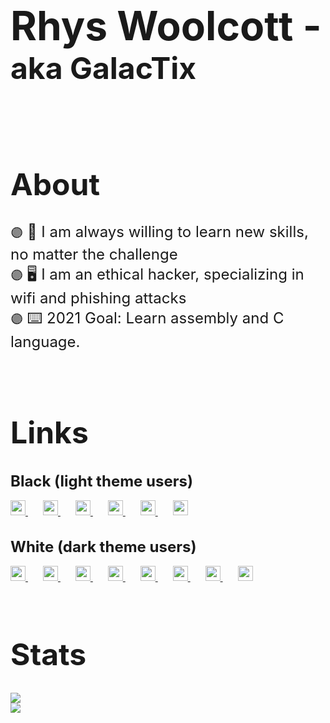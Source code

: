 <!-- Title -->
<h1 style="font-size: 4rem; font-weight: bold;">Rhys Woolcott - <span style="font-size: 3rem;">aka GalacTix</span></h1>
<br />

<!-- About -->
<h1 style="font-size: 3rem; font-weight: bold;">About</h1>
<span style="font-size: 1.5rem">
<!-- Text block start -->
<span style="font-size: 1.25rem">🟣</span>
<!-- Text Goes below this line -->
📖 I am always willing to learn new skills, no matter the challenge
<br />
<!-- Text block end -->
<!-- Text block start -->
<span style="font-size: 1.25rem">🟣</span>
<!-- Text Goes below this line -->
🖥️ I am an ethical hacker, specializing in wifi and phishing attacks
<br />
<!-- Text block end -->
<!-- Text block start -->
<span style="font-size: 1.25rem">🟣</span>
<!-- Text Goes below this line -->
⌨️ 2021 Goal: Learn assembly and C language.
<br />
<!-- Text block end -->
</span>

<br />
<br />

<!-- Links -->
<h1 style="font-size: 3rem; font-weight: bold;">Links</h1>
<h1 style="font-size: 1.5rem; font-weight: bold;">Black (light theme users)</h1>
<a style="margin-right: 24px" href="https://github.com/Rhys-Woolcott/">
<img src="https://image.flaticon.com/icons/png/512/2111/2111432.png" width="24px" />
</a>
<a style="margin-right: 24px" href="https://www.linkedin.com/in/rhys-woolcott-72490a1b7/">
<img src="https://image.flaticon.com/icons/png/512/2111/2111532.png" width="24px" />
</a>
<a style="margin-right: 24px" href="https://dsc.bio/floofyboi">
<img src="https://image.flaticon.com/icons/png/512/2111/2111363.png" width="24px" />
</a>
<a style="margin-right: 24px" href="https://twitter.com/GALACTIX__">
<img src="https://image.flaticon.com/icons/png/512/733/733635.png" width="24px" />
</a>
<a style="margin-right: 24px" href="https://instagram.com/galactix.xyz/">
<img src="https://image.flaticon.com/icons/png/512/733/733614.png" width="24px" />
</a>
<a style="margin-right: 24px" href="https://galactix.xyz/">
<img src="https://image.flaticon.com/icons/png/512/2301/2301129.png" width="24px" />
</a>
<h1 style="font-size: 1.5rem; font-weight: bold;">White (dark theme users)</h1>
<a style="margin-right: 24px" href="https://github.com/Rhys-Woolcott/">
<img src="./images/github.png" width="24px" />
</a>
<a style="margin-right: 24px" href="https://www.linkedin.com/in/rhys-woolcott-72490a1b7/">
<img src="./images/linkedin.png" width="24px" />
</a>
<a style="margin-right: 24px" href="https://dsc.bio/floofyboi">
<img src="./images/discord.png" width="24px" />
</a>
<a style="margin-right: 24px" href="https://twitter.com/GALACTIX__">
<img src="./images/twitter.png" width="24px" />
</a>
<a style="margin-right: 24px" href="https://instagram.com/galactix.xyz/">
<img src="./images/instagram.png" width="24px" />
</a>
<a style="margin-right: 24px" href="https://galactix.xyz/">
<img src="./images/globe.png" width="24px" />
</a>
<a style="margin-right: 24px" href="mailto:rhyswoolcott@gmail.com">
<img src="./images/email.png" width="24px" />
</a>
<a style="margin-right: 24px" href="call:+4407494935382">
<img src="./images/call.png" width="24px" />
</a>

<br />
<br />

<!-- Stats -->
<h1 style="font-size: 3rem; font-weight: bold;">Stats</h1>
<!-- Github-Stats -->
<img src="https://github-readme-stats.vercel.app/api?username=Rhys-Woolcott&count_private=true&show_icons=true" />
<br />
<!-- Languages -->
<img src="https://github-readme-stats.vercel.app/api/top-langs/?username=Rhys-Woolcott&count_private=true&layout=compact" />

<!--
 * Links
 ! Not working
 -->

[website]: https://galactix.xyz/
[instagram]: https://instagram.com/galactix.xyz/
[linkedin]: https://www.linkedin.com/in/rhys-woolcott-72490a1b7/
[twitter]: https://twitter.com/GALACTIX__
[xss]: https://xss.is/members/234046/
[discord]: https://dsc.bio/floofyboi
